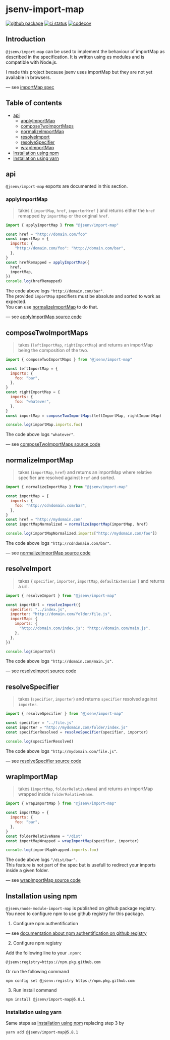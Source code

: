 # jsenv-import-map

[![github package](https://img.shields.io/github/package-json/v/jsenv/jsenv-import-map.svg?label=package&logo=github)](https://github.com/jsenv/jsenv-import-map/packages)
[![ci status](https://github.com/jsenv/jsenv-import-map/workflows/ci/badge.svg)](https://github.com/jsenv/jsenv-import-map/actions)
[![codecov](https://codecov.io/gh/jsenv/jsenv-import-map/branch/master/graph/badge.svg)](https://codecov.io/gh/jsenv/jsenv-import-map)

## Introduction

`@jsenv/import-map` can be used to implement the behaviour of importMap as described in the specification. It is written using es modules and is compatible with Node.js.<br />

I made this project because jsenv uses importMap but they are not yet available in browsers.<br />

— see [importMap spec](https://github.com/WICG/import-maps)

## Table of contents

- [api](#api)
  - [applyImportMap](#applyimportmap)
  - [composeTwoImportMaps](#composetwoimportmaps)
  - [normalizeImportMap](#normalizeimportmap)
  - [resolveImport](#resolveimport)
  - [resolveSpecifier](#resolvespecifier)
  - [wrapImportMap](#wrapimportmap)
- [Installation using npm](#installation-using-npm)
- [Installation using yarn](#installation-using-yarn)

## api

`@jsenv/import-map` exports are documented in this section.

### applyImportMap

> takes { `importMap`, `href`, `importerHref` } and returns either the `href` remapped by `importMap` or the original `href`.

```js
import { applyImportMap } from "@jsenv/import-map"

const href = "http://domain.com/foo"
const importMap = {
  imports: {
    "http://domain.com/foo": "http://domain.com/bar",
  },
}
const hrefRemapped = applyImportMap({
  href,
  importMap,
})
console.log(hrefRemapped)
```

The code above logs `"http://domain.com/bar"`.<br />
The provided `importMap` specifiers must be absolute and sorted to work as expected.<br />
You can use [normalizeImportMap](#normalizeimportmap) to do that.<br />

— see [applyImportMap source code](./src/applyImportMap/applyImportMap.js)

## composeTwoImportMaps

> takes (`leftImportMap`, `rightImportMap`) and returns an importMap being the composition of the two.

```js
import { composeTwoImportMaps } from "@jsenv/import-map"

const leftImportMap = {
  imports: {
    foo: "bar",
  },
}
const rightImportMap = {
  imports: {
    foo: "whatever",
  },
}
const importMap = composeTwoImportMaps(leftImportMap, rightImportMap)

console.log(importMap.imports.foo)
```

The code above logs `"whatever"`.

— see [composeTwoImportMaps source code](./src/composeTwoImportMaps/composeTwoImportMaps.js)

## normalizeImportMap

> takes (`importMap`, `href`) and returns an importMap where relative specifier are resolved against `href` and sorted.

```js
import { normalizeImportMap } from "@jsenv/import-map"

const importMap = {
  imports: {
    foo: "http://cdndomain.com/bar",
  },
}
const href = "http://mydomain.com"
const importMapNormalized = normalizeImportMap(importMap, href)

console.log(importMapNormalized.imports["http://mydomain.com/foo"])
```

The code above logs `"http://cdndomain.com/bar"`.

— see [normalizeImportMap source code](./src/normalizeImportMap/normalizeImportMap.js)

## resolveImport

> takes { `specifier`, `importer`, `importMap`, `defaultExtension` } and returns a url.

```js
import { resolveImport } from "@jsenv/import-map"

const importUrl = resolveImport({
  specifier: "../index.js",
  importer: "http://domain.com/folder/file.js",
  importMap: {
    imports: {
      "http://domain.com/index.js": "http://domain.com/main.js",
    },
  },
})

console.log(importUrl)
```

The code above logs `"http://domain.com/main.js"`.

— see [resolveImport source code](./src/resolveImport/resolveImport.js)

## resolveSpecifier

> takes (`specifier`, `importer`) and returns `specifier` resolved against `importer`.

```js
import { resolveSpecifier } from "@jsenv/import-map"

const specifier = "../file.js"
const importer = "http://mydomain.com/folder/index.js"
const specifierResolved = resolveSpecifier(specifier, importer)

console.log(specifierResolved)
```

The code above logs `"http://mydomain.com/file.js"`.

— see [resolveSpecifier source code](./src/resolveSpecifier/resolveSpecifier.js)

## wrapImportMap

> takes (`importMap`, `folderRelativeName`) and returns an importMap wrapped inside `folderRelativeName`.

```js
import { wrapImportMap } from "@jsenv/import-map"

const importMap = {
  imports: {
    foo: "bar",
  },
}
const folderRelativeName = "/dist"
const importMapWrapped = wrapImportMap(specifier, importer)

console.log(importMapWrapped.imports.foo)
```

The code above logs `"/dist/bar"`.<br />
This feature is not part of the spec but is usefull to redirect your imports inside a given folder.<br />

— see [wrapImportMap source code](./src/wrapImportMap/wrapImportMap.js)

## Installation using npm

`@jsenv/node-module-import-map` is published on github package registry.<br />
You need to configure npm to use github registry for this package.

1. Configure npm authentification

— see [documentation about npm authentification on github registry](https://github.com/jsenv/jsenv-core/blob/master/docs/npm-auth-github-registry.md##npm-authentification-on-github-registry)

2. Configure npm registry

Add the following line to your `.npmrc`

```
@jsenv:registry=https://npm.pkg.github.com
```

Or run the following command

```console
npm config set @jsenv:registry https://npm.pkg.github.com
```

3. Run install command

```console
npm install @jsenv/import-map@5.8.1
```

### Installation using yarn

Same steps as [Installation using npm](#installation-using-npm) replacing step 3 by

```console
yarn add @jsenv/import-map@5.8.1
```
